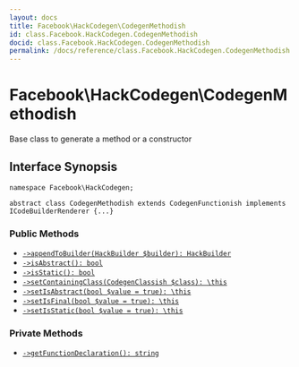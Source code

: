 ```yaml
---
layout: docs
title: Facebook\HackCodegen\CodegenMethodish
id: class.Facebook.HackCodegen.CodegenMethodish
docid: class.Facebook.HackCodegen.CodegenMethodish
permalink: /docs/reference/class.Facebook.HackCodegen.CodegenMethodish.md
---
```

# Facebook\\HackCodegen\\CodegenMethodish




Base class to generate a method or a constructor




## Interface Synopsis




``` Hack
namespace Facebook\HackCodegen;

abstract class CodegenMethodish extends CodegenFunctionish implements ICodeBuilderRenderer {...}
```




### Public Methods




- [` ->appendToBuilder(HackBuilder $builder): HackBuilder `](<class.Facebook.HackCodegen.CodegenMethodish.appendToBuilder.md>)
- [` ->isAbstract(): bool `](<class.Facebook.HackCodegen.CodegenMethodish.isAbstract.md>)
- [` ->isStatic(): bool `](<class.Facebook.HackCodegen.CodegenMethodish.isStatic.md>)
- [` ->setContainingClass(CodegenClassish $class): \this `](<class.Facebook.HackCodegen.CodegenMethodish.setContainingClass.md>)
- [` ->setIsAbstract(bool $value = true): \this `](<class.Facebook.HackCodegen.CodegenMethodish.setIsAbstract.md>)
- [` ->setIsFinal(bool $value = true): \this `](<class.Facebook.HackCodegen.CodegenMethodish.setIsFinal.md>)
- [` ->setIsStatic(bool $value = true): \this `](<class.Facebook.HackCodegen.CodegenMethodish.setIsStatic.md>)







### Private Methods




+ [` ->getFunctionDeclaration(): string `](<class.Facebook.HackCodegen.CodegenMethodish.getFunctionDeclaration.md>)